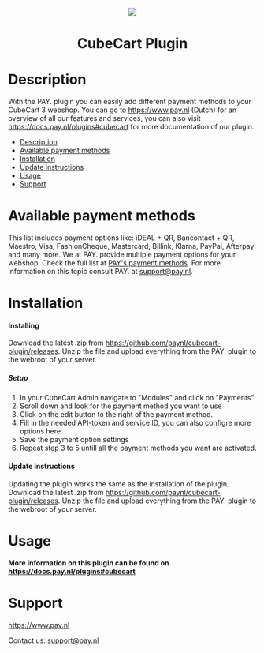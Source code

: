 <p align="center">
  <img src="https://www.pay.nl/uploads/1/brands/main_logo.png" />
</p>
<h1 align="center">CubeCart Plugin</h1>

# Description

With the PAY. plugin you can easily add different payment methods to your CubeCart 3 webshop. You can go to https://www.pay.nl (Dutch) for an overview of all our features and services, you can also visit https://docs.pay.nl/plugins#cubecart for more documentation of our plugin.

- [Description](#description)
- [Available payment methods](#available-payment-methods)
- [Installation](#installation)
- [Update instructions](#update-instructions)
- [Usage](#usage)
- [Support](#support)

# Available payment methods
This list includes payment options like: iDEAL + QR, Bancontact + QR, Maestro, Visa, FashionCheque, Mastercard, Billink, Klarna, PayPal, Afterpay and many more. We at PAY. provide multiple payment options for your webshop. Check the full list at <a href="https://www.pay.nl/betaalmethoden">PAY's payment methods</a>.
For more information on this topic consult PAY. at support@pay.nl.

# Installation
#### Installing
Download the latest .zip from https://github.com/paynl/cubecart-plugin/releases.
Unzip the file and upload everything from the PAY. plugin to the webroot of your server.

##### Setup

1. In your CubeCart Admin navigate to "Modules" and click on "Payments"
2. Scroll down and look for the payment method you want to use
3. Click on the edit button to the right of the payment method.
4. Fill in the needed API-token and service ID, you can also configre more options here
5. Save the payment option settings
6. Repeat step 3 to 5 untill all the payment methods you want are activated.

#### Update instructions
Updating the plugin works the same as the installation of the plugin.
Download the latest .zip from https://github.com/paynl/cubecart-plugin/releases.
Unzip the file and upload everything from the PAY. plugin to the webroot of your server.

# Usage

**More information on this plugin can be found on https://docs.pay.nl/plugins#cubecart**

# Support
https://www.pay.nl

Contact us: support@pay.nl

